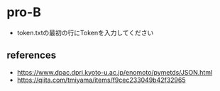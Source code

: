 # pro-B

* token.txtの最初の行にTokenを入力してください

## references
- https://www.dpac.dpri.kyoto-u.ac.jp/enomoto/pymetds/JSON.html
- https://qiita.com/tmiyama/items/f9cec233049b42f32965